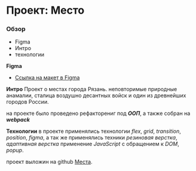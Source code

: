 # Проект: Место

### Обзор

- Figma
- Интро
- технологии

**Figma**

- [Ссылка на макет в Figma](https://www.figma.com/file/2cn9N9jSkmxD84oJik7xL7/JavaScript.-Sprint-4?node-id=0%3A1)

**Интро**
Проект о местах города Рязань.
неповторимые природные анамалии, сталица воздушно десантных войск и один из древнейших городов России.

на проекте было проведено рефакторениг под ***ООП***, а также
собран на ***webpack***

**Технологии**
в проекте применялись технологии _flex_, _grid_, _transition_, _position_, _figma_,
а так же применялись техники _резиновая верстка_, _адаптивная верстка_ применение _JavaScript_ 
с обращением к _DOM_, _popup_.


проект выложин на github [Места](https://valeryavdeev.github.io/mesto).
